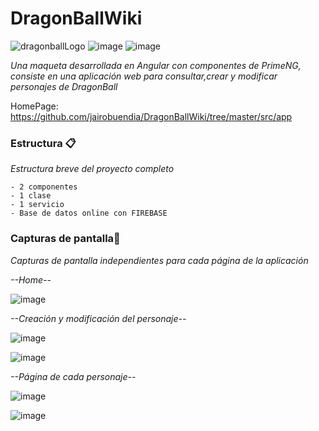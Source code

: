 # DragonBallWiki

![dragonballLogo](https://user-images.githubusercontent.com/55530657/145694559-38ead340-d1e2-454a-8173-4d0c9fbd565d.png)
![image](https://user-images.githubusercontent.com/55530657/145694548-3037198e-4d67-432a-9ba9-984ad7ccc5bb.png) ![image](https://user-images.githubusercontent.com/55530657/145694378-2c45f423-cb36-466c-bc95-092f16dd64ff.png)


_Una maqueta desarrollada en Angular con componentes de PrimeNG, consiste en una aplicación web para consultar,crear y modificar personajes de DragonBall_

HomePage: https://github.com/jairobuendia/DragonBallWiki/tree/master/src/app

### Estructura 📋

_Estructura breve del proyecto completo_

```
- 2 componentes
- 1 clase
- 1 servicio
- Base de datos online con FIREBASE
```

### Capturas de pantalla🔧

_Capturas de pantalla independientes para cada página de la aplicación_

_--Home--_

![image](https://user-images.githubusercontent.com/55530657/157670208-fdcfd3c9-ecc4-4c73-a910-3696c449cfb8.png)

_--Creación y modificación del personaje--_

![image](https://user-images.githubusercontent.com/55530657/157670414-b51c5cec-47e8-477c-b128-685e69f03f46.png)

![image](https://user-images.githubusercontent.com/55530657/157670436-38501af5-919d-452d-9879-b275cf37943e.png)


_--Página de cada personaje--_

![image](https://user-images.githubusercontent.com/55530657/145694518-c75ab8f8-d59f-4c26-af5c-760213b1ba25.png)

![image](https://user-images.githubusercontent.com/55530657/145694533-b51c182f-3d93-4270-9648-01d2bd1c8d0b.png)


